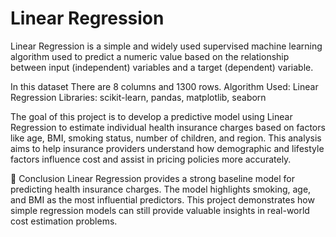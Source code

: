 # Linear Regression

Linear Regression is a simple and widely used supervised machine learning algorithm used to predict a numeric value based on the relationship between input (independent) variables and a target (dependent) variable.

In this dataset There are 8 columns and 1300 rows.
Algorithm Used: Linear Regression
Libraries: scikit-learn, pandas, matplotlib, seaborn

The goal of this project is to develop a predictive model using Linear Regression to estimate individual health insurance charges based on factors like age, BMI, smoking status, number of children, and region. This analysis aims to help insurance providers understand how demographic and lifestyle factors influence cost and assist in pricing policies more accurately.















📌 Conclusion
Linear Regression provides a strong baseline model for predicting health insurance charges.
The model highlights smoking, age, and BMI as the most influential predictors.
This project demonstrates how simple regression models can still provide valuable insights in real-world cost estimation problems.
